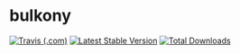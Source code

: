 # bulkony

[![Travis (.com)](https://img.shields.io/travis/com/ttskch/bulkony.svg?style=flat-square)](https://travis-ci.com/ttskch/bulkony)
[![Latest Stable Version](https://poser.pugx.org/ttskch/bulkony/version?format=flat-square)](https://packagist.org/packages/ttskch/bulkony)
[![Total Downloads](https://poser.pugx.org/ttskch/bulkony/downloads?format=flat-square)](https://packagist.org/packages/ttskch/bulkony)
